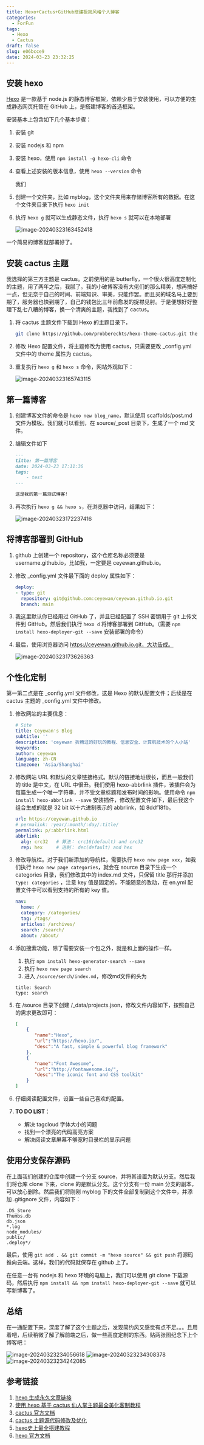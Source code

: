```yaml
---
title: Hexo+Cactus+GitHub搭建极简风格个人博客
categories:
  - ForFun
tags:
  - Hexo
  - Cactus
draft: false
slug: e06bcce9
date: 2024-03-23 23:32:25
---
```


## 安装 hexo

[Hexo](https://hexo.io/zh-cn/) 是一款基于 node.js 的静态博客框架，依赖少易于安装使用，可以方便的生成静态网页托管在 GitHub 上，是搭建博客的首选框架。

安装基本上包含如下几个基本步骤：

1.   安装 git

2.   安装 nodejs 和 npm

3.   安装 hexo，使用 `npm install -g hexo-cli` 命令

4.   查看上述安装的版本信息，使用 `hexo --version` 命令

     我们

5.   创建一个文件夹，比如 myblog，这个文件夹用来存储博客所有的数据。在这个文件夹目录下执行 `hexo init`

6.   执行 `hexo g` 就可以生成静态文件，执行 `hexo s` 就可以在本地部署

     ![image-20240323163452418](https://ceyewan.oss-cn-beijing.aliyuncs.com/typora/image-20240323163452418.png)

一个简易的博客就部署好了。

## 安装 cactus 主题

我选择的第三方主题是 cactus。之前使用的是 butterfly，一个很火很高度定制化的主题，用了两年之后，我腻了。我的小破博客没有大佬们的那么精美，想再搞好一点，但无奈于自己的时间、前端知识、审美，只能作罢。而且买的域名马上要到期了，服务器也快到期了，自己的钱包比三年前愈发的捉襟见肘。于是便想好好整理下乱七八糟的博客，换一个清爽的主题，我找到了 cactus。

1.   将 cactus 主题文件下载到 Hexo 的主题目录下，

     ```bash
     git clone https://github.com/probberechts/hexo-theme-cactus.git themes/cactus
     ```

2.   修改 Hexo 配置文件，将主题修改为使用 cactus，只需要更改 _config.yml 文件中的 theme 属性为 cactus。

3.   重复执行 `hexo g` 和 `hexo s` 命令，网站外观如下：

     ![image-20240323165743115](https://ceyewan.oss-cn-beijing.aliyuncs.com/typora/image-20240323165743115.png)

## 第一篇博客

1.   创建博客文件的命令是 `hexo new blog_name`，默认使用 scaffolds/post.md 文件为模板。我们就可以看到，在 source/_post 目录下，生成了一个 md 文件。

2.   编辑文件如下

     ```markdown
     ---
     title: 第一篇博客
     date: 2024-03-23 17:11:36
     tags:
         - test
     ---
     
     这是我的第一篇测试博客!
     ```

3.   再次执行 `hexo g && hexo s`，在浏览器中访问，结果如下：

     ![image-20240323172237416](https://ceyewan.oss-cn-beijing.aliyuncs.com/typora/image-20240323172237416.png)

## 将博客部署到 GitHub

1.   github 上创建一个 repository，这个仓库名称必须要是 username.github.io，比如我，一定要是 ceyewan.github.io。

2.   修改 _config.yml 文件最下面的 deploy 属性如下：

     ```yml
     deploy:
     - type: git
       repository: git@github.com:ceyewan/ceyewan.github.io.git
       branch: main
     ```

3.   我这里默认你已经用过 GitHub 了，并且已经配置了 SSH 密钥用于 git 上传文件到 GitHub。然后我们执行 `hexo d` 将博客部署到 GitHub。（需要 `npm install hexo-deployer-git --save` 安装部署的命令）

4.   最后，使用浏览器访问 https://ceyewan.github.io.git，大功告成。

     ![image-20240323173626363](https://ceyewan.oss-cn-beijing.aliyuncs.com/typora/image-20240323173626363.png)

## 个性化定制

第一第二点是在 _config.yml 文件修改，这是 Hexo 的默认配置文件；后续是在 cactus 主题的 _config.yml 文件中修改。

1.   修改网站的主要信息：

     ```yml
     # Site
     title: Ceyewan's Blog
     subtitle: ''
     description: 'ceyewan 折腾过的好玩的教程、信息安全、计算机技术的个人小站'
     keywords:
     author: ceyewan
     language: zh-CN
     timezone: 'Asia/Shanghai'
     ```

2.   修改网站 URL 和默认的文章链接格式。默认的链接地址很长，而且一般我们的 title 是中文，在 URL 中很丑。我们使用 hexo-abbrlink 插件，该插件会为每篇生成一个唯一字符串，并不受文章标题和发布时间的影响。使用命令 `npm install hexo-abbrlink --save` 安装插件，修改配置文件如下，最后我这个组合生成的就是 32 bit 以十六进制表示的 abbrlink，如 8ddf18fb。

     ```yml
     url: https://ceyewan.github.io
     # permalink: :year/:month/:day/:title/
     permalink: p/:abbrlink.html
     abbrlink:
       alg: crc32	# 算法： crc16(default) and crc32
       rep: hex		# 进制： dec(default) and hex
     ```

3.   修改导航栏。对于我们新添加的导航栏，需要执行 `hexo new page xxx`，如我们执行 `hexo new page categories`，就会在 source 目录下生成一个 categories 目录，我们修改其中的 index.md 文件，只保留 title 那行并添加 `type: categories` ，注意 key 值是固定的，不能随意的改动，在 en.yml 配置文件中可以看到支持的所有的 key 值。

     ```yml
     nav:
       home: /
       category: /categories/
       tag: /tags/
       articles: /archives/
       search: /search/
       about: /about/
     ```

4.   添加搜索功能，除了需要安装一个包之外，就是和上面的操作一样。

     1.   执行 `npm install hexo-generator-search --save`
     2.   执行 `hexo new page search`
     3.   进入 `/source/serch/index.md`，修改md文件的头为

     ```
     title: Search
     type: search
     ```

5.   在 /source 目录下创建 /_data/projects.json，修改文件内容如下，按照自己的需求更改即可：

     ```json
     [
         {
            "name":"Hexo",
            "url":"https://hexo.io/",
            "desc":"A fast, simple & powerful blog framework"
         },
         {
            "name":"Font Awesome",
            "url":"http://fontawesome.io/",
            "desc":"The iconic font and CSS toolkit"
         }
     ]
     ```

6.   仔细阅读配置文件，设置一些自己喜欢的配置。

7.   **TO DO LIST**：

     -   解决 tagcloud 字体大小的问题
     -   找到一个漂亮的代码高亮方案
     -   解决阅读文章屏幕不够宽时目录栏的显示问题

## 使用分支保存源码

在上面我们创建的仓库中创建一个分支 source，并将其设置为默认分支。然后我们将仓库 clone 下来，clone 的是默认分支。这个分支有一份 main 分支的副本，可以放心删除。然后我们将刚刚 myblog 下的文件全部复制到这个文件中，并添加 .gitignore 文件，内容如下：

```
.DS_Store
Thumbs.db
db.json
*.log
node_modules/
public/
.deploy*/
```

最后，使用 `git add . && git commit -m "hexo source" && git push` 将源码推向云端。这样，我们的代码就保存在 github 上了。

在任意一台有 nodejs 和 hexo 环境的电脑上，我们可以使用 git clone 下载源码，然后执行 `npm install && npm install hexo-deployer-git --save` 就可以写新博客了。

## 总结

在一通配置下来，深度了解了这个主题之后，发现简约风又感觉有点不足。。。且用着吧，后续稍微了解了解前端之后，做一些高度定制的东西。贴两张图纪念下上个博客吧：

![image-20240323234056618](https://ceyewan.oss-cn-beijing.aliyuncs.com/typora/image-20240323234056618.png)
![image-20240323234308378](https://ceyewan.oss-cn-beijing.aliyuncs.com/typora/image-20240323234308378.png)
![image-20240323234242085](https://ceyewan.oss-cn-beijing.aliyuncs.com/typora/image-20240323234242085.png)

## 参考链接

1.   [hexo 生成永久文章链接](https://zhuanlan.zhihu.com/p/134492757)
1.   [使用 hexo 基于 cactus 仙人掌主题最全美化客制教程](https://reinhart-l.cn/2022/01/19/%E4%BD%BF%E7%94%A8hexo%E5%9F%BA%E4%BA%8Ecactus%E4%BB%99%E4%BA%BA%E6%8E%8C%E4%B8%BB%E9%A2%98%E6%9C%80%E5%85%A8%E7%BE%8E%E5%8C%96%E5%AE%A2%E5%88%B6%E6%95%99%E7%A8%8B/#%E8%87%AA%E5%AE%9A%E4%B9%89%E9%A2%9C%E8%89%B2)
1.   [cactus 官方文档](https://github.com/probberechts/hexo-theme-cactus)
1.   [cactus 主题源代码修改及优化](https://www.plumstar.cn/2022/10/22/cactus%E4%B8%BB%E9%A2%98%E6%BA%90%E4%BB%A3%E7%A0%81%E6%94%B9%E8%BF%9B%E5%8F%8A%E4%BC%98%E5%8C%96/index.html)
1.   [hexo史上最全搭建教程](https://blog.csdn.net/sinat_37781304/article/details/82729029)
1.   [hexo 官方文档](https://hexo.io/zh-cn/docs/index.html)

